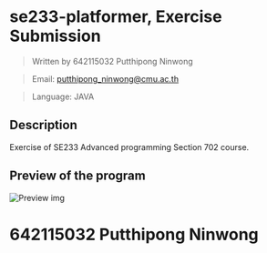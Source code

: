 # se233-platformer, Exercise Submission
> Written by 642115032 Putthipong Ninwong

> Email: putthipong_ninwong@cmu.ac.th

> Language: JAVA

## Description
Exercise of SE233 Advanced programming Section 702 course.  

## Preview of the program
![Preview img](./preview.png)

# 642115032 Putthipong Ninwong
